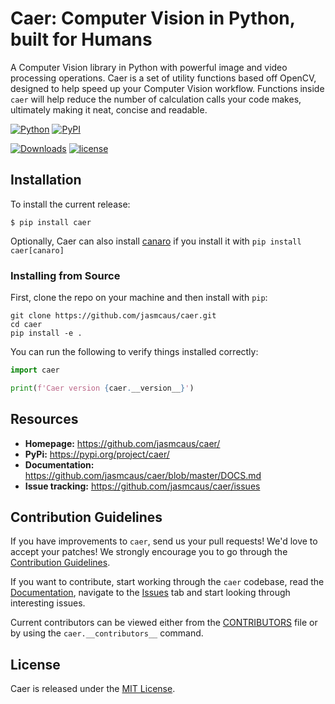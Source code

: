 # Caer: Computer Vision in Python, built for Humans
A Computer Vision library in Python with powerful image and video processing operations.
Caer is a set of utility functions based off OpenCV, designed to help speed up your Computer Vision workflow. Functions inside `caer` will help reduce the number of calculation calls your code makes, ultimately making it neat, concise and readable.

[![Python](https://img.shields.io/pypi/pyversions/caer.svg?style=plastic)](https://pypi.org/project/caer/)
[![PyPI](https://badge.fury.io/py/caer.svg)](https://pypi.org/project/caer/)

[![Downloads](https://pepy.tech/badge/caer)](https://pepy.tech/project/caer)
[![license](https://img.shields.io/github/license/mashape/apistatus.svg?maxAge=2592000)](https://github.com/jasmcaus/caer/blob/master/LICENSE)

## Installation
To install the current release:

```shell
$ pip install caer
```

Optionally, Caer can also install [canaro](https://github.com/jasmcaus/canaro) if you install it with `pip install caer[canaro]`

### Installing from Source
First, clone the repo on your machine and then install with `pip`:

```shell
git clone https://github.com/jasmcaus/caer.git
cd caer
pip install -e .
```

You can run the following to verify things installed correctly:

```python
import caer

print(f'Caer version {caer.__version__}')
```

## Resources

- **Homepage:** <https://github.com/jasmcaus/caer/>
- **PyPi:** <https://pypi.org/project/caer/>
- **Documentation:** <https://github.com/jasmcaus/caer/blob/master/DOCS.md>
- **Issue tracking:** <https://github.com/jasmcaus/caer/issues>

## Contribution Guidelines

If you have improvements to `caer`, send us your pull requests! We'd love to accept your patches! We strongly encourage you to go through the [Contribution Guidelines](CONTRIBUTING.md).

If you want to contribute, start working through the `caer` codebase, read the [Documentation](https://github.com/jasmcaus/caer/blob/master/DOCS.md), navigate to the
[Issues](https://github.com/jasmcaus/caer/issues) tab and start looking through interesting issues. 

Current contributors can be viewed either from the [CONTRIBUTORS](https://github.com/jasmcaus/caer/blob/master/CONTRIBUTORS) file or by using the `caer.__contributors__` command.


## License

Caer is released under the [MIT License](https://github.com/jasmcaus/caer/blob/master/LICENSE).